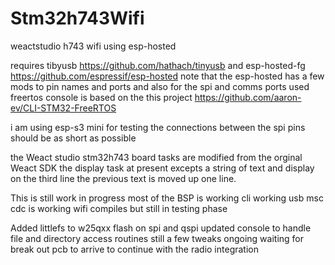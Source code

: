 # Stm32h743Wifi
 weactstudio h743 wifi using esp-hosted

 requires tibyusb https://github.com/hathach/tinyusb
 and esp-hosted-fg https://github.com/espressif/esp-hosted note that the esp-hosted has a few mods 
 to pin names and ports and also for the spi and comms ports used
 freertos console is based on the this project https://github.com/aaron-ev/CLI-STM32-FreeRTOS

i am using esp-s3 mini for testing the connections between the spi pins should be as short as possible

the Weact studio stm32h743 board tasks are modified from the orginal Weact SDK
the display task at present excepts a string of text and display on the third line 
the previous text is moved up one line.

This is still work in progress
most of the BSP is working
cli working
usb msc cdc is working
wifi compiles but still in testing phase

Added littlefs to w25qxx flash on spi and qspi 
updated console to handle file and directory access routines still a few tweaks ongoing
waiting for break out pcb to arrive to continue with the radio integration

